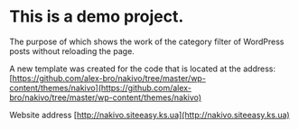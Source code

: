 # This is a demo project. #

The purpose of which shows the work of the category filter of WordPress posts without reloading the page.

A new template was created for the code that is located at the address: [https://github.com/alex-bro/nakivo/tree/master/wp-content/themes/nakivo](https://github.com/alex-bro/nakivo/tree/master/wp-content/themes/nakivo)

Website address [http://nakivo.siteeasy.ks.ua](http://nakivo.siteeasy.ks.ua)
